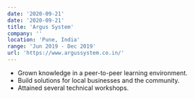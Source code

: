 ```yaml
---
date: '2020-09-21'
date: '2020-09-21'
title: 'Argus System'
company: ''
location: 'Pune, India'
range: 'Jun 2019 - Dec 2019'
url: 'https://www.argussystem.co.in/'
---
```


- Grown knowledge in a peer-to-peer learning environment.
- Build solutions for local businesses and the community.
- Attained several technical workshops.
